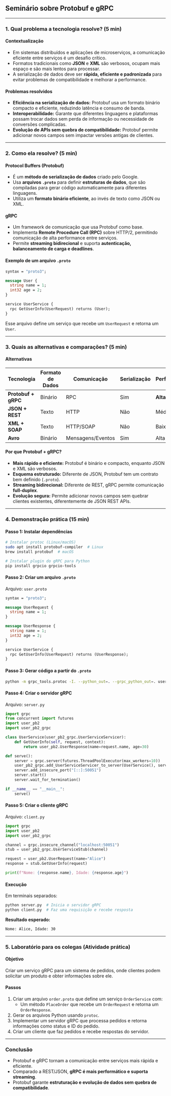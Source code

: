 

## **Seminário sobre Protobuf e gRPC**

---

### **1. Qual problema a tecnologia resolve?** (5 min)

#### **Contextualização**
- Em sistemas distribuídos e aplicações de microserviços, a comunicação eficiente entre serviços é um desafio crítico.
- Formatos tradicionais como **JSON** e **XML** são verbosos, ocupam mais espaço e são mais lentos para processar.
- A serialização de dados deve ser **rápida, eficiente e padronizada** para evitar problemas de compatibilidade e melhorar a performance.

#### **Problemas resolvidos**
- **Eficiência na serialização de dados:** Protobuf usa um formato binário compacto e eficiente, reduzindo latência e consumo de banda.
- **Interoperabilidade:** Garante que diferentes linguagens e plataformas possam trocar dados sem perda de informação ou necessidade de conversões complicadas.
- **Evolução de APIs sem quebra de compatibilidade:** Protobuf permite adicionar novos campos sem impactar versões antigas de clientes.

---

### **2. Como ela resolve?** (5 min)

#### **Protocol Buffers (Protobuf)**
- É um **método de serialização de dados** criado pelo Google.
- Usa **arquivos `.proto`** para definir **estruturas de dados**, que são compiladas para gerar código automaticamente para diferentes linguagens.
- Utiliza um **formato binário eficiente**, ao invés de texto como JSON ou XML.

#### **gRPC**
- Um framework de comunicação que usa Protobuf como base.
- Implementa **Remote Procedure Call (RPC)** sobre HTTP/2, permitindo comunicação de alta performance entre serviços.
- Permite **streaming bidirecional** e suporta **autenticação, balanceamento de carga e deadlines**.

#### **Exemplo de um arquivo `.proto`**
```proto
syntax = "proto3";

message User {
  string name = 1;
  int32 age = 2;
}

service UserService {
  rpc GetUserInfo(UserRequest) returns (User);
}
```
Esse arquivo define um serviço que recebe um `UserRequest` e retorna um `User`.

---

### **3. Quais as alternativas e comparações?** (5 min)

#### **Alternativas**
| Tecnologia  | Formato de Dados | Comunicação | Serialização | Performance |
|------------|----------------|-------------|--------------|------------|
| **Protobuf + gRPC** | Binário | RPC | Sim | **Alta** |
| **JSON + REST** | Texto | HTTP | Não | Média |
| **XML + SOAP** | Texto | HTTP/SOAP | Não | Baixa |
| **Avro** | Binário | Mensagens/Eventos | Sim | Alta |

#### **Por que Protobuf + gRPC?**
- **Mais rápido e eficiente:** Protobuf é binário e compacto, enquanto JSON e XML são verbosos.
- **Esquema estruturado:** Diferente de JSON, Protobuf tem um contrato bem definido (`.proto`).
- **Streaming bidirecional:** Diferente de REST, gRPC permite comunicação **full-duplex**.
- **Evolução segura:** Permite adicionar novos campos sem quebrar clientes existentes, diferentemente de JSON REST APIs.

---

### **4. Demonstração prática** (15 min)

#### **Passo 1: Instalar dependências**
```bash
# Instalar protoc (Linux/macOS)
sudo apt install protobuf-compiler  # Linux
brew install protobuf  # macOS

# Instalar plugin do gRPC para Python
pip install grpcio grpcio-tools
```

#### **Passo 2: Criar um arquivo `.proto`**
Arquivo: `user.proto`
```proto
syntax = "proto3";

message UserRequest {
  string name = 1;
}

message UserResponse {
  string name = 1;
  int32 age = 2;
}

service UserService {
  rpc GetUserInfo(UserRequest) returns (UserResponse);
}
```

#### **Passo 3: Gerar código a partir do `.proto`**
```bash
python -m grpc_tools.protoc -I. --python_out=. --grpc_python_out=. user.proto
```

#### **Passo 4: Criar o servidor gRPC**
Arquivo: `server.py`
```python
import grpc
from concurrent import futures
import user_pb2
import user_pb2_grpc

class UserService(user_pb2_grpc.UserServiceServicer):
    def GetUserInfo(self, request, context):
        return user_pb2.UserResponse(name=request.name, age=30)

def serve():
    server = grpc.server(futures.ThreadPoolExecutor(max_workers=10))
    user_pb2_grpc.add_UserServiceServicer_to_server(UserService(), server)
    server.add_insecure_port("[::]:50051")
    server.start()
    server.wait_for_termination()

if __name__ == "__main__":
    serve()
```

#### **Passo 5: Criar o cliente gRPC**
Arquivo: `client.py`
```python
import grpc
import user_pb2
import user_pb2_grpc

channel = grpc.insecure_channel("localhost:50051")
stub = user_pb2_grpc.UserServiceStub(channel)

request = user_pb2.UserRequest(name="Alice")
response = stub.GetUserInfo(request)

print(f"Nome: {response.name}, Idade: {response.age}")
```

#### **Execução**
Em terminais separados:
```bash
python server.py  # Inicia o servidor gRPC
python client.py  # Faz uma requisição e recebe resposta
```

**Resultado esperado:**
```bash
Nome: Alice, Idade: 30
```

---

### **5. Laboratório para os colegas** (Atividade prática)

#### **Objetivo**
Criar um serviço gRPC para um sistema de pedidos, onde clientes podem solicitar um produto e obter informações sobre ele.

#### **Passos**
1. Criar um arquivo `order.proto` que define um serviço `OrderService` com:
   - Um método `PlaceOrder` que recebe um `OrderRequest` e retorna um `OrderResponse`.
2. Gerar os arquivos Python usando `protoc`.
3. Implementar um servidor gRPC que processa pedidos e retorna informações como status e ID do pedido.
4. Criar um cliente que faz pedidos e recebe respostas do servidor.

---

### **Conclusão**
- Protobuf e gRPC tornam a comunicação entre serviços mais rápida e eficiente.
- Comparado a REST/JSON, **gRPC é mais performático e suporta streaming**.
- Protobuf garante **estruturação e evolução de dados sem quebra de compatibilidade**.
